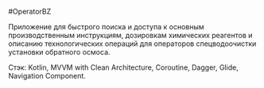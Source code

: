 #OperatorBZ

Приложение для быстрого поиска и доступа к основным производственным инструкциям, дозировкам химических реагентов и описанию технологических операций для операторов спецводоочистки установки обратного осмоса.

Стэк:
Kotlin, MVVM with Clean Architecture, Coroutine, Dagger, Glide, Navigation Component.
